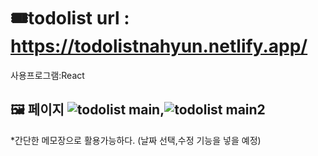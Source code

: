 # 🎟todolist url : https://todolistnahyun.netlify.app/

사용프로그램:React



## 🖼 페이지 ![todolist main](https://user-images.githubusercontent.com/75116294/138583432-e28c1827-51ce-401a-a3a0-de8e0e02723d.png),![todolist main2](https://user-images.githubusercontent.com/75116294/138583433-2fbea47d-78d6-45c9-b818-d361a35fcd8e.png)


*간단한 메모장으로 활용가능하다. (날짜 선택,수정 기능을 넣을 예정)
